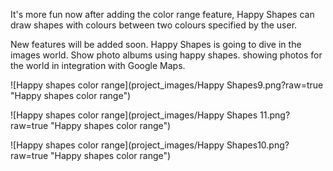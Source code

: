 It's more fun now after adding the color range feature, Happy Shapes can draw shapes with colours between two colours specified by the user.

New features will be added soon. Happy Shapes is going to dive in the images world. Show photo albums using happy shapes. showing photos for the world in integration with Google Maps.


![Happy shapes color range](project_images/Happy Shapes9.png?raw=true "Happy shapes color range")

![Happy shapes color range](project_images/Happy Shapes 11.png?raw=true "Happy shapes color range")

![Happy shapes color range](project_images/Happy Shapes10.png?raw=true "Happy shapes color range")


